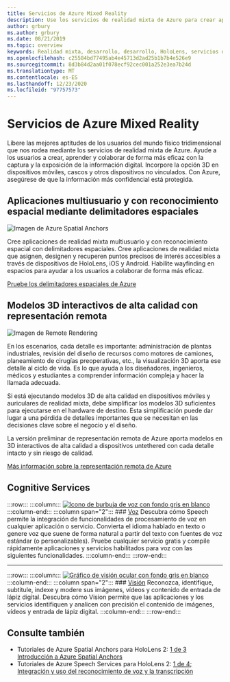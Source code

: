 ```yaml
---
title: Servicios de Azure Mixed Reality
description: Use los servicios de realidad mixta de Azure para crear aplicaciones 3D, multiusuario y con reconocimiento espacial que sean accesibles a través de dispositivos de HoloLens, iOS y Android.
author: grbury
ms.author: grbury
ms.date: 08/21/2019
ms.topic: overview
keywords: Realidad mixta, desarrollo, desarrollo, HoloLens, servicios de Azure, anclajes espaciales, voz, visión, representación remota
ms.openlocfilehash: c25584bd77495ab4e45713d2ad25b1b7b4e526e9
ms.sourcegitcommit: 8d3b84d2aa01f078ecf92cec001a252e3ea7b24d
ms.translationtype: MT
ms.contentlocale: es-ES
ms.lasthandoff: 12/23/2020
ms.locfileid: "97757573"
---
```

# <a name="azure-mixed-reality-services"></a>Servicios de Azure Mixed Reality
Libere las mejores aptitudes de los usuarios del mundo físico tridimensional que nos rodea mediante los servicios de realidad mixta de Azure. Ayude a los usuarios a crear, aprender y colaborar de forma más eficaz con la captura y la exposición de la información digital. Incorpore la opción 3D en dispositivos móviles, cascos y otros dispositivos no vinculados. Con Azure, asegúrese de que la información más confidencial está protegida.

## <a name="multi-user-spatially-aware-applications-using-spatial-anchors"></a>Aplicaciones multiusuario y con reconocimiento espacial mediante delimitadores espaciales

![ Imagen de Azure Spatial Anchors](../design/images/AzureSpatialAnchors.jpg)

Cree aplicaciones de realidad mixta multiusuario y con reconocimiento espacial con delimitadores espaciales. Cree aplicaciones de realidad mixta que asignen, designen y recuperen puntos precisos de interés accesibles a través de dispositivos de HoloLens, iOS y Android. Habilite wayfinding en espacios para ayudar a los usuarios a colaborar de forma más eficaz.

[Pruebe los delimitadores espaciales de Azure](https://docs.microsoft.com/azure/spatial-anchors)


## <a name="interactive-high-quality-3d-models-using-remote-rendering"></a>Modelos 3D interactivos de alta calidad con representación remota

![ Imagen de Remote Rendering](../design/images/RemoteRendering.jpg)

En los escenarios, cada detalle es importante: administración de plantas industriales, revisión del diseño de recursos como motores de camiones, planeamiento de cirugías preoperativas, etc., la visualización 3D aporta ese detalle al ciclo de vida. Es lo que ayuda a los diseñadores, ingenieros, médicos y estudiantes a comprender información compleja y hacer la llamada adecuada.

Si está ejecutando modelos 3D de alta calidad en dispositivos móviles y auriculares de realidad mixta, debe simplificar los modelos 3D suficientes para ejecutarse en el hardware de destino. Esta simplificación puede dar lugar a una pérdida de detalles importantes que se necesitan en las decisiones clave sobre el negocio y el diseño.

La versión preliminar de representación remota de Azure aporta modelos en 3D interactivos de alta calidad a dispositivos untethered con cada detalle intacto y sin riesgo de calidad.

[Más información sobre la representación remota de Azure](https://azure.microsoft.com/services/remote-rendering)

## <a name="cognitive-services"></a>Cognitive Services

:::row:::
    :::column:::
       [![Icono de burbuja de voz con fondo gris en blanco](images/speech.jpg)](https://docs.microsoft.com/azure/cognitive-services/speech-service/)
    :::column-end:::
    :::column span="2":::
        ### <a name="speech"></a>[Voz](https://docs.microsoft.com/azure/cognitive-services/speech-service/)
        Descubra cómo Speech permite la integración de funcionalidades de procesamiento de voz en cualquier aplicación o servicio. Convierta el idioma hablado en texto o genere voz que suene de forma natural a partir del texto con fuentes de voz estándar (o personalizables). Pruebe cualquier servicio gratis y compile rápidamente aplicaciones y servicios habilitados para voz con las siguientes funcionalidades.
    :::column-end:::
:::row-end:::

---

:::row:::
    :::column:::
       [![Gráfico de visión ocular con fondo gris en blanco](images/vision.jpg)](https://docs.microsoft.com/azure/cognitive-services/computer-vision/)
    :::column-end:::
    :::column span="2":::
        ### <a name="vision"></a>[Visión](https://docs.microsoft.com/azure/cognitive-services/computer-vision/)
        Reconozca, identifique, subtitule, indexe y modere sus imágenes, vídeos y contenido de entrada de lápiz digital. Descubra cómo Vision permite que las aplicaciones y los servicios identifiquen y analicen con precisión el contenido de imágenes, vídeos y entrada de lápiz digital.
    :::column-end:::
:::row-end:::


## <a name="see-also"></a>Consulte también

* Tutoriales de Azure Spatial Anchors para HoloLens 2: [1 de 3 Introducción a Azure Spatial Anchors](../mrlearning-asa-ch1.md)
* Tutoriales de Azure Speech Services para HoloLens 2: [1 de 4; Integración y uso del reconocimiento de voz y la transcripción](../develop/unity/tutorials/mrlearning-speechSDK-ch1.md)
